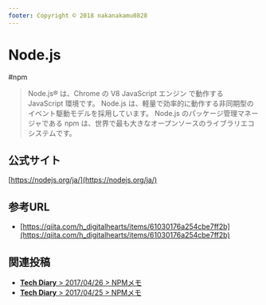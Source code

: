 ```yaml
---
footer: Copyright © 2018 nakanakamu0828
---
```

# Node.js
#npm
>Node.js® は、Chrome の V8 JavaScript エンジン で動作する JavaScript 環境です。
>Node.js は、軽量で効率的に動作する非同期型のイベント駆動モデルを採用しています。
>Node.js のパッケージ管理マネージャである npm は、世界で最も大きなオープンソースのライブラリエコシステムです。


## 公式サイト
[https://nodejs.org/ja/](https://nodejs.org/ja/)

## 参考URL
* [https://qiita.com/h_digitalhearts/items/61030176a254cbe7ff2b](https://qiita.com/h_digitalhearts/items/61030176a254cbe7ff2b)

## 関連投稿
* [<b>Tech Diary</b> &gt; 2017/04/26 &gt; NPMメモ](/diary/2018-04-26.html#npm%E3%83%A1%E3%83%A2)
* [<b>Tech Diary</b> &gt; 2017/04/25 &gt; NPMメモ](/diary/2018-04-25.html#npm%E3%83%A1%E3%83%A2)
